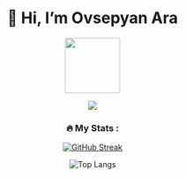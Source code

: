 <h1 align="center">👋 Hi, I’m Ovsepyan Ara</h1>

<div id="header" align="center">
  <img src="https://media0.giphy.com/media/lP8xu5t2DLGG045H8F/giphy.gif" width="100"/>
  
  ![](https://www.codewars.com/users/ARAOvsepyan/badges/large)

  ### :fire: My Stats :
  [![GitHub Streak](http://github-readme-streak-stats.herokuapp.com?user=ARAOvsepyan&theme=dark&hide_border=true)](https://git.io/streak-stats)

  ![Top Langs](https://github-readme-stats.vercel.app/api/top-langs/?username=ARAOvsepyan&layout=compact&theme=vision-friendly-dark)
</div>

  
<!---
ARAOvsepyan/ARAOvsepyan is a ✨ special ✨ repository because its `README.md` (this file) appears on your GitHub profile.
You can click the Preview link to take a look at your changes.
--->

